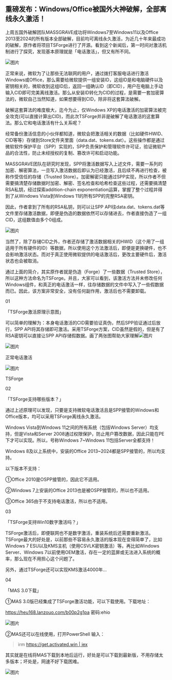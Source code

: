 ## 重磅发布：Windows/Office被国外大神破解，全部离线永久激活！



上周五国外破解团队MASSGRAVE成功将Windows7至Windows11以及Office 2013至2024的所有版本全部破解，目前均可离线永久激活，为近几十年来最成功的破解，原作者将项目TSForge进行了开源。看到这个新闻后，第一时间对激活机制进行了探究，发现基本原理就是「电话激活」，但又有所不同。

![图片](https://mmbiz.qpic.cn/mmbiz_png/pxopGibm8O53aUTs787AQ3KS6nxIYTDmgur9U15HZt3E5eXv3m6gPdMyrJhFj3TQW2eAbLVMDZt0rd1Y14oGjtQ/640?wx_fmt=png&from=appmsg)

正常来说，微软为了让那些无法联网的用户，通过拨打客服电话进行激活Windows或Office，那么需要给微软提供一组安装ID，这组ID是和电脑硬件以及密钥相关的，微软收到这组ID后，返回一组确认ID（即CID），用户在电脑上手动输入CID即可完美离线激活。那么从安装ID转化为CID的过程，是需要一套加密算法的，微软自己当然知道，如果想要得到CID，除非将这套算法破解。  

破解这套算法的难度极大，迄今为止，仅Windows XP的电话激活的加密算法被完全攻克(可以直接计算出CID)，而此次TSForge并非是破解了电话激活的这套算法。那么它和电话激活有什么关系呢？

经常备份激活信息的小伙伴都知道，微软会把激活相关的数据（比如硬件HWID、CID等等）存储到Store文件夹里面（data.dat、tokens.dat）。这些操作都是通过微软软件保护平台（SPP）实现的，SPP负责保护和管理软件许可证，验证微软产品的合法性，防止未经授权的复制、篡改许可和启动功能。  

MASSGRAVE团队在研究时发现，SPP将激活数据写入上述文件，需要一系列的加密、解密算法，一旦写入激活数据后即认为已经激活，且后续不再进行检查，被称作受信任的存储（Trusted Store）。加密解密只能通过SPP实现，所以作者不但需要搞清楚存储数据时加密、解密、签名检查和哈希检查这些过程，还需要搞清楚RSA私钥，经过探索addition-chain exponentiation运算，掌握了整个过程并得到了从Windows Vista到Windows 11的所有SPP的完整RSA密钥。

因此，作者拿到了所有的RSA私钥，则可以让SPP API往data.dat、tokens.dat等文件里存储激活数据，即便是伪造的数据依然可以存储进去，作者直接伪造了一组CID，这组数值由多个0组成。

![图片](https://mmbiz.qpic.cn/mmbiz_png/pxopGibm8O53aUTs787AQ3KS6nxIYTDmgKtVnoSOBn5h3iaP7cCVuR7rgOlnwO35oAVgUaEjwwHp6Da8xdYnMl6Q/640?wx_fmt=png&from=appmsg)

当然了，除了存储CID之外，作者还存储了激活数据相关的HWID（这个用了一组适用于所有硬件的ID）等数据，所以使用这个方法激活后，即便是更换硬件，也不会影响激活状态。而对于真正使用微软提供的电话激活后，更改主要硬件后，激活状态也会被取消。

通过上面的简介，其实原作者就是伪造（Forge）了一些数据（Trusted Store），所以这种方法命名为TSForge。并且，大家可以看到，该激活方法并未修改任何Windows组件，和真正的电话激活一样，往存储数据的文件中写入了一些假数据而已。因此，该方案非常安全，没有任何副作用，激活后也不需要卸载。

01

「TSForge激活原理示意图」

可以简单的理解为：本身电话激活的CID需要验证真伪，然后SPP验证通过后放行，SPP API将其存储即可激活。采用TSForge方案，CID虽然是假的，但是有了RSA密钥可以直接让SPP API存储假数据。画了两张图帮助大家理解![图片](https://res.wx.qq.com/t/wx_fed/we-emoji/res/v1.3.10/assets/newemoji/Yellowdog.png)

![图片](https://mmbiz.qpic.cn/mmbiz_png/pxopGibm8O53aUTs787AQ3KS6nxIYTDmg33GNwyicd6yDNgUvWD1ib7dFUAsEWXXtWXLemoWIPJUhLwGUynDSER5Q/640?wx_fmt=png&from=appmsg)

正常电话激活

![图片](https://mmbiz.qpic.cn/mmbiz_png/pxopGibm8O53aUTs787AQ3KS6nxIYTDmgLiaicYf1gPica8fdt0a4t6zgYGiapjE9ckUdIPQic82yviatB5xLejWou3WQ/640?wx_fmt=png&from=appmsg)

TSForge

02

「TSForge支持哪些版本？」

通过上述原理可以发现，只要是支持微软电话激活且是SPP接管的Windows和Office版本，均可以采用TSForge离线永久激活。

Windows Vista到Windows 11之间的所有系统（包括Windows Server）均支持，但是Vista和Server 2008通过权限保护，防止用户篡改数据，因此只能在PE下才可以实现。所以，号称Windows 7~Windows 11包括Server全都支持！  

Windows 8及以上系统中，安装的Office 2013~2024都是SPP接管的，所以均支持。

以下版本不支持：

①Office 2010是OSPP接管的，因此它不适用。

②Windows 7上安装的Office 2013也是被OSPP接管的，所以也不适用。

③Office 365由于不支持电话激活，所以也不适用。

03

「TSForge支持Win10数字激活吗？」

TSForge激活后，即便联网也不是数字激活，重装系统后还需要重新激活。TSForge最大的好处是，以前那些不容易永久激活的版本现在变得简单了，比如Windows 7 ESU以及KMS主机（使用CSVLK密钥激活）等。再比如Windows Server、Windows 7以前使用OEM激活，存在一定的蓝屏或无法进入系统的概率，那么现在不用担心这个问题了。

另外，通过TSForge还可以实现KMS激活4000年...

04

「MAS 3.0下载」

①MAS 3.0版已经集成了TSForge激活功能，可以下载使用。下载地址：

https://heu168.lanzouo.com/b00p2g1pa 密码:ehio

![图片](https://mmbiz.qpic.cn/mmbiz_png/pxopGibm8O50RAb82gQVuWUcdJfib5ouWxDWLGnLf4CuUOhLX7zgOrlfaZT8SI7y4gmPxpNz94lFCyJziaC0Fqu8Q/640?wx_fmt=png&from=appmsg)

②MAS还可以在线使用，打开PowerShell 输入：

> irm https://get.activated.win | iex

其实就是在线将MAS下载到本地后运行，好处是可以下载到最新版，不用存储太多版本；坏处是，网速不好下载困难。  

![图片](https://mmbiz.qpic.cn/mmbiz_gif/pxopGibm8O52d8eINIGkm9rTul40KrkZ18vxpp0hHLYmqsrbkAMxTjkMTag390neVvZl52KgibibZySz1ee3JgfJA/640?wx_fmt=gif)